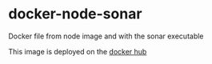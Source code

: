 # docker-node-sonar

Docker file from node image and with the sonar executable 

This image is deployed on the [docker hub](https://hub.docker.com/r/adrienpessu/docker-node-sonar/)
